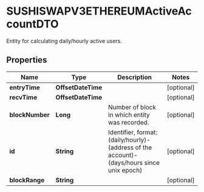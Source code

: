 

# SUSHISWAPV3ETHEREUMActiveAccountDTO

Entity for calculating daily/hourly active users.

## Properties

| Name | Type | Description | Notes |
|------------ | ------------- | ------------- | -------------|
|**entryTime** | **OffsetDateTime** |  |  [optional] |
|**recvTime** | **OffsetDateTime** |  |  [optional] |
|**blockNumber** | **Long** | Number of block in which entity was recorded. |  [optional] |
|**id** | **String** | Identifier, format: (daily/hourly)-(address of the account)-(days/hours since unix epoch) |  [optional] |
|**blockRange** | **String** |  |  [optional] |



